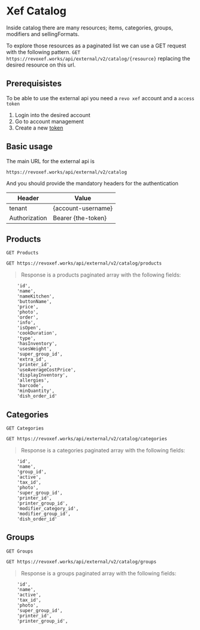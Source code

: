 # Xef Catalog
Inside catalog there are many resources; items, categories, groups, modifiers and sellingFormats.

To explore those resources as a paginated list we can use a GET request with the following pattern. `GET https://revoxef.works/api/external/v2/catalog/{resource}` replacing the desired resource on this url. 

## Prerequisistes
To be able to use the external api you need a `revo xef` account and a `access token`

1. Login into the desired account
2. Go to account management
3. Create a new [token](https://revoxef.works/account/tokens)


## Basic usage
The main URL for the external api is

`https://revoxef.works/api/external/v2/catalog`

And you should provide the mandatory headers for the authentication


Header        | Value
--------------|----------
tenant        | {account-username}
Authorization | Bearer {the-token}


## Products

`GET Products`

```sh
GET https://revoxef.works/api/external/v2/catalog/products
```

> Response is a products paginated array with the following fields:

```
    'id',
    'name',
    'nameKitchen',
    'buttonName',
    'price',
    'photo',
    'order',
    'info',
    'isOpen',
    'cookDuration',
    'type',
    'hasInventory',
    'usesWeight',
    'super_group_id',
    'extra_id',
    'printer_id',
    'useAverageCostPrice',
    'displayInventory',
    'allergies',
    'barcode',
    'minQuantity',
    'dish_order_id'
```


## Categories

`GET Categories`

```sh
GET https://revoxef.works/api/external/v2/catalog/categories
```

> Response is a categories paginated array with the following fields:

```
    'id',
    'name',
    'group_id',
    'active',
    'tax_id',
    'photo',
    'super_group_id',
    'printer_id',
    'printer_group_id',
    'modifier_category_id',
    'modifier_group_id',
    'dish_order_id'
```

## Groups

`GET Groups`

```sh
GET https://revoxef.works/api/external/v2/catalog/groups
```

> Response is a groups paginated array with the following fields:

```
    'id',
    'name',
    'active',
    'tax_id',
    'photo',
    'super_group_id',
    'printer_id',
    'printer_group_id',
```

